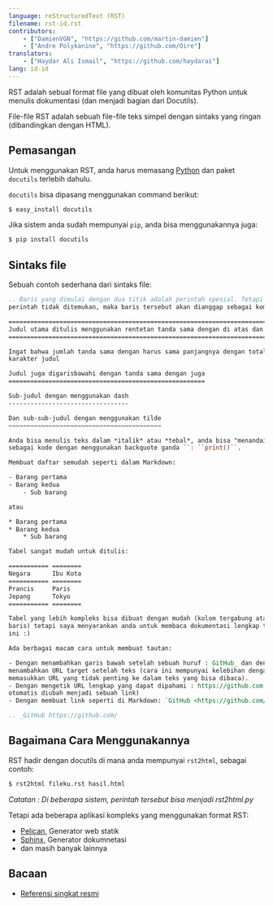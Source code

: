 ```yaml
---
language: reStructuredText (RST)
filename: rst-id.rst
contributors:
    - ["DamienVGN", "https://github.com/martin-damien"]
    - ["Andre Polykanine", "https://github.com/Oire"]
translators:
    - ["Haydar Ali Ismail", "https://github.com/haydarai"]
lang: id-id
---
```


RST adalah sebual format file yang dibuat oleh komunitas Python untuk menulis
dokumentasi (dan menjadi bagian dari Docutils).

File-file RST adalah sebuah file-file teks simpel dengan sintaks yang ringan
(dibandingkan dengan HTML).

## Pemasangan

Untuk menggunakan RST, anda harus memasang [Python](http://www.python.org) dan
paket `docutils` terlebih dahulu.

`docutils` bisa dipasang menggunakan command berikut:

```bash
$ easy_install docutils
```

Jika sistem anda sudah mempunyai `pip`, anda bisa menggunakannya juga:

```bash
$ pip install docutils
```

## Sintaks file

Sebuah contoh sederhana dari sintaks file:

```rst
.. Baris yang dimulai dengan dua titik adalah perintah spesial. Tetapi jika
perintah tidak ditemukan, maka baris tersebut akan dianggap sebagai komentar

===============================================================================
Judul utama ditulis menggunakan rentetan tanda sama dengan di atas dan bawahnya
===============================================================================

Ingat bahwa jumlah tanda sama dengan harus sama panjangnya dengan total
karakter judul

Judul juga digarisbawahi dengan tanda sama dengan juga
======================================================

Sub-judul dengan menggunakan dash
---------------------------------

Dan sub-sub-judul dengan menggunakan tilde
~~~~~~~~~~~~~~~~~~~~~~~~~~~~~~~~~~~~~~~~~~

Anda bisa menulis teks dalam *italik* atau *tebal*, anda bisa "menandai" teks
sebagai kode dengan menggunakan backquote ganda ``: ``print()``.

Membuat daftar semudah seperti dalam Markdown:

- Barang pertama
- Barang kedua
    - Sub barang

atau

* Barang pertama
* Barang kedua
    * Sub barang

Tabel sangat mudah untuk ditulis:

=========== ========
Negara      Ibu Kota
=========== ========
Prancis     Paris
Jepang      Tokyo
=========== ========

Tabel yang lebih kompleks bisa dibuat dengan mudah (kolom tergabung atau/dan
baris) tetapi saya menyarankan anda untuk membaca dokumentasi lengkap tentang
ini :)

Ada berbagai macam cara untuk membuat tautan:

- Dengan menambahkan garis bawah setelah sebuah huruf : GitHub_ dan dengan
menambahkan URL target setelah teks (cara ini mempunyai kelebihan dengan tidak
memasukkan URL yang tidak penting ke dalam teks yang bisa dibaca).
- Dengan mengetik URL lengkap yang dapat dipahami : https://github.com (akan
otomatis diubah menjadi sebuah link)
- Dengan membuat link seperti di Markdown: `GitHub <https://github.com/>`_ .

.. _GitHub https://github.com/
```

## Bagaimana Cara Menggunakannya

RST hadir dengan docutils di mana anda mempunyai `rst2html`, sebagai contoh:

```bash
$ rst2html fileku.rst hasil.html
```

*Catatan : Di beberapa sistem, perintah tersebut bisa menjadi rst2html.py*

Tetapi ada beberapa aplikasi kompleks yang menggunakan format RST:

- [Pelican](http://blog.getpelican.com/), Generator web statik
- [Sphinx](http://sphinx-doc.org/), Generator dokumnetasi
- dan masih banyak lainnya

## Bacaan

- [Referensi singkat resmi](http://docutils.sourceforge.net/docs/user/rst/quickref.html)
